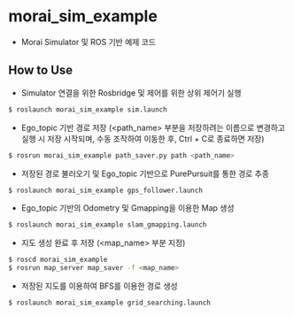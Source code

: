 # morai_sim_example
- Morai Simulator 및 ROS 기반 예제 코드

## How to Use
- Simulator 연결을 위한 Rosbridge 및 제어를 위한 상위 제어기 실행
```bash
$ roslaunch morai_sim_example sim.launch
```
- Ego_topic 기반 경로 저장 (<path_name> 부분을 저장하려는 이름으로 변경하고 실행 시 저장 시작되며, 수동 조작하여 이동한 후, Ctrl + C로 종료하면 저장)
```bash
$ rosrun morai_sim_example path_saver.py path <path_name>
```
- 저장된 경로 불러오기 및 Ego_topic 기반으로 PurePursuit를 통한 경로 추종
```bash
$ roslaunch morai_sim_example gps_follower.launch
```
- Ego_topic 기반의 Odometry 및 Gmapping을 이용한 Map 생성
```bash
$ roslaunch morai_sim_example slam_gmapping.launch
```
- 지도 생성 완료 후 저장 (<map_name> 부분 지정)
```bash
$ roscd morai_sim_example
$ rosrun map_server map_saver -f <map_name>
```
- 저장된 지도를 이용하여 BFS를 이용한 경로 생성
```bash
$ roslaunch morai_sim_example grid_searching.launch
```